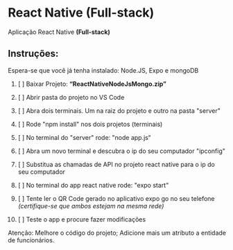 # React Native (Full-stack)
Aplicação React Native **(Full-stack)**

## Instruções:

Espera-se que você já tenha instalado: Node.JS, Expo e mongoDB

1. [ ] Baixar Projeto: __“ReactNativeNodeJsMongo.zip”__
2. [ ] Abrir pasta do projeto no VS Code
3. [ ] Abra dois terminais. Um na raiz do projeto e outro na pasta "server"
4. [ ] Rode "npm install" nos dois projetos (terminais)
5. [ ] No terminal do "server" rode: "node app.js“

6. [ ] Abra um novo terminal e descubra o ip do seu computador "ipconfig"
7. [ ] Substitua as chamadas de API no projeto react native para o ip do seu computador

8. [ ] No terminal do app react native rode: "expo start"
9. [ ] Tente ler o QR Code gerado no aplicativo expo go no seu telefone _(certifique-se que ambos estejam na mesma rede)_
10. [ ] Teste o app e procure fazer modificações

Atenção:
Melhore o código do projeto;
Adicione mais um atributo a entidade de funcionários.

